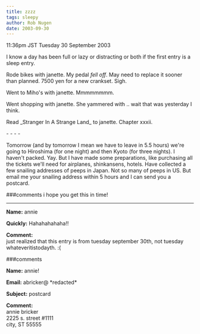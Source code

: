 ```yaml
---
title: zzzz
tags: sleepy
author: Rob Nugen
date: 2003-09-30
---
```


<p class=date>11:36pm JST Tuesday 30 September 2003</p>

<p>I know a day has been full or lazy or distracting or both if the
first entry is a sleep entry.</p>

<p>Rode bikes with janette.  My pedal <em>fell off</em>.  May need to
replace it sooner than planned.  7500 yen for a new crankset.  Sigh.</p>

<p>Went to Miho's with janette.  Mmmmmmmm.</p>

<p>Went shopping with janette.  She yammered with ..   wait that was
yesterday I think.</p>

<p>Read _Stranger In A Strange Land_ to janette.  Chapter xxxii.</p>

<p>- - - -</p>

<p>Tomorrow (and by tomorrow I mean we have to leave in 5.5 hours)
we're going to Hiroshima (for one night) and then Kyoto (for three
nights).  I haven't packed.  Yay.   But I have made some preparations,
like purchasing all the tickets we'll need for airplanes, shinkansens,
hotels.  Have collected a few snailing addresses of peeps in Japan.
Not so many of peeps in US.  But email me your snailing address within
5 hours and I can send you a postcard.</p>

###comments
i hope you get this in time!

<p><hr></p>


<p><b>Name:</b> annie

<p><b>Quickly:</b> Hahahahahaha!!

<p><b>Comment:</b>
<br>just realized that this entry is from tuesday september 30th, not tuesday whateveritistodayth.  :(


###comments

<p><b>Name:</b> annie!

<p><b>Email:</b> abricker@ *redacted*

<p><b>Subject:</b> postcard

<p><b>Comment:</b>
<br>annie bricker<br>
2225 s. street #1111<br>
city, ST 55555<br>
<br>
